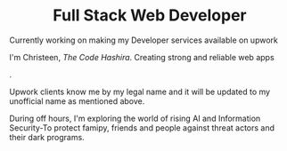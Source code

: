 <h1 align=center>Full Stack Web Developer</h1>
<p>Currently working on making my Developer services available on upwork</p>

<p>I'm Christeen, <i>The Code Hashira</i>. Creating strong and reliable web apps</p>.

<p>Upwork clients know me by my legal name and it will be updated to my unofficial name as mentioned above.</p> 

<p>During off hours, I'm exploring the world of rising AI and Information Security-To protect famipy, friends and people against threat actors and their dark programs.</p>